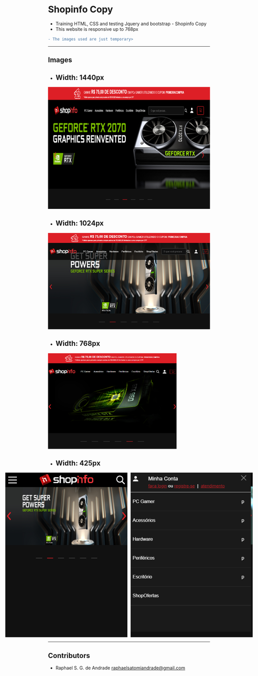 # Shopinfo Copy


- Training HTML, CSS and testing Jquery and bootstrap - Shopinfo Copy
- This website is responsive up to 768px
```diff
- The images used are just temporary>
```
---
## Images
- <h2>Width: 1440px</h2>
 <img src="assets/images/site_1440.png" width="880" height="380"> <br/>
- <h2>Width: 1024px</h2>
 <img src="assets/images/site_1024.png" width="540" height="300"> <br/>
- <h2>Width: 768px</h2>
 <img src="assets/images/site_768.png" width="400" height="298"> <br/>
 
- <h2>Width: 425px</h2>
<div style="display: flex; justify-content: center">
 <img style="margin-right: 10px;"src="assets/images/site_425.png" width="380" height="513">
 <img src="assets/images/site_425_menu.png" width="380" height="513">
</div>




---
## Contributors

- Raphael S. G. de Andrade <raphaelsatomiandrade@gmail.com>
